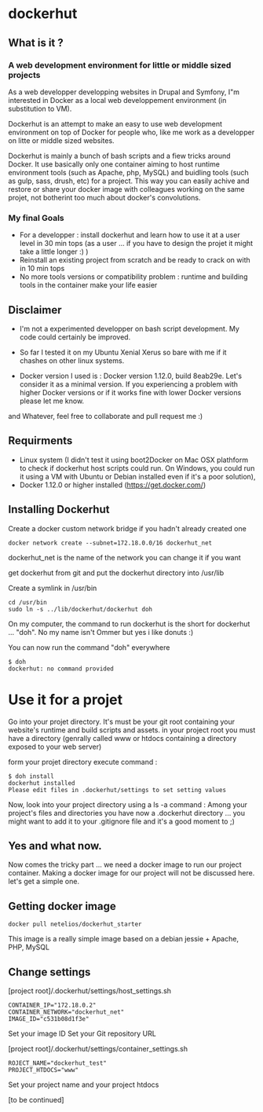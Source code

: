 # dockerhut

## What is it ?

### A web development environment for little or middle sized projects
As a web developper developping websites in Drupal and Symfony, I"m interested in Docker as a local web developpement environment (in substitution to VM). 

Dockerhut is an attempt to make an easy to use web development environment on top of Docker for people who, like me work as a developper on litte or middle sized websites.

Dockerhut is mainly a bunch of bash scripts and a fiew tricks around Docker. It use basically only one container aiming to host runtime environment tools (such as Apache, php, MySQL) and buidling tools (such as gulp, sass, drush, etc) for a project. This way you can easily achive and restore or share your docker image with colleagues working on the same projet, not botherint too much about docker's convolutions.

### My final Goals
  - For a developper : install dockerhut and learn how to use it at a user level in 30 min tops (as a user ... if you have to design the projet it might take a little longer :) )
  - Reinstall an existing project from scratch and be ready to crack on with in 10 min tops
  - No more tools versions or compatibility problem : runtime and building tools in the container make your life easier 

## Disclaimer
* I'm not a experimented developper on bash script development. My code could certainly be improved. 

* So far I tested it on my Ubuntu Xenial Xerus so bare with me if it chashes on other linux systems.

* Docker version I used is : Docker version 1.12.0, build 8eab29e. Let's consider it as a minimal version. If you experiencing a problem with higher Docker versions or if it works fine with lower Docker versions please let me know.

and Whatever, feel free to collaborate and pull request me :)

## Requirments
* Linux system (I didn't test it using boot2Docker on Mac OSX plathform to check if dockerhut host scripts could run. On Windows, you could run it using a VM with Ubuntu or Debian installed even if it's a poor solution), 
* Docker 1.12.0 or higher installed (https://get.docker.com/)

## Installing Dockerhut

Create a docker custom network bridge if you hadn't already created one
```
docker network create --subnet=172.18.0.0/16 dockerhut_net
```
dockerhut_net is the name of the network you can change it if you want

get dockerhut from git and put the dockerhut directory into /usr/lib

Create a symlink in /usr/bin
```
cd /usr/bin
sudo ln -s ../lib/dockerhut/dockerhut doh
```
On my computer, the command to run dockerhut is the short for dockerhut ... "doh". No my name isn't Ommer but yes i like donuts :)

You can now run the command "doh" everywhere
```
$ doh 
dockerhut: no command provided
```
# Use it for a projet

Go into your projet directory. It's must be your git root containing your website's runtime and build scripts and assets. in your project root you must have a directory (genrally called www or htdocs containing a directory exposed to your web server)

form your projet directory execute command : 

```
$ doh install
dockerhut installed
Please edit files in .dockerhut/settings to set setting values
```

Now, look into your project directory using a ls -a command : Among your project's files and directories you have now a .dockerhut directory ... you might want to add it to your .gitignore file and it's a good moment to ;)  

## Yes and what now.

Now comes the tricky part ... we need a docker image to run our project container. Making a docker image for our project will not be discussed here. let's get a simple one.

## Getting docker image

```
docker pull netelios/dockerhut_starter
```
This image is a really simple image based on a debian jessie + Apache, PHP, MySQL

## Change settings

[project root]/.dockerhut/settings/host_settings.sh

```
CONTAINER_IP="172.18.0.2"
CONTAINER_NETWORK="dockerhut_net"
IMAGE_ID="c531b08d1f3e"
```
Set your image ID
Set your Git repository URL

[project root]/.dockerhut/settings/container_settings.sh

```
ROJECT_NAME="dockerhut_test"
PROJECT_HTDOCS="www"
```
Set your project name and your project htdocs

[to be continued]




